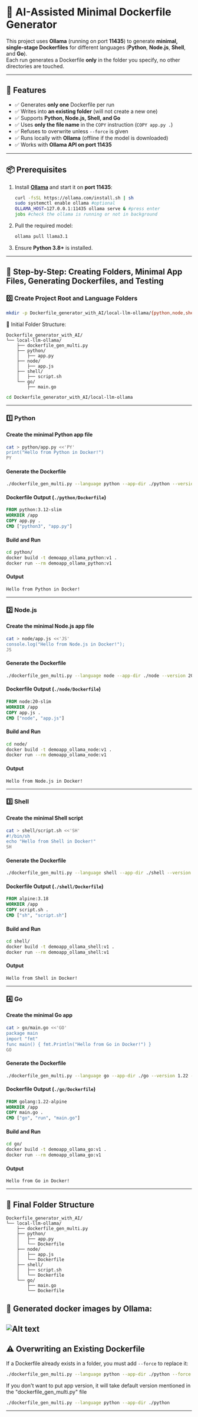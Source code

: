 # 🐳 AI-Assisted Minimal Dockerfile Generator

This project uses **Ollama** (running on port **11435**) to generate **minimal, single-stage Dockerfiles** for different languages (**Python**, **Node.js**, **Shell**, and **Go**).  
Each run generates a Dockerfile **only** in the folder you specify, no other directories are touched.

---

## 🚀 Features
- ✅ Generates **only one** Dockerfile per run  
- ✅ Writes into **an existing folder** (will not create a new one)  
- ✅ Supports **Python, Node.js, Shell, and Go**  
- ✅ Uses **only the file name** in the `COPY` instruction (`COPY app.py .`)  
- ✅ Refuses to overwrite unless `--force` is given  
- ✅ Runs locally with **Ollama** (offline if the model is downloaded)  
- ✅ Works with **Ollama API on port 11435**  

---

## 📦 Prerequisites
1. Install **[Ollama](https://ollama.com/download)** and start it on **port 11435**:
   ```bash
   curl -fsSL https://ollama.com/install.sh | sh
   sudo systemctl enable ollama #optional
   OLLAMA_HOST=127.0.0.1:11435 ollama serve & #press enter
   jobs #check the ollama is running or not in background
   ```
2. Pull the required model:
   ```bash
   ollama pull llama3.1
   ```
3. Ensure **Python 3.8+** is installed.

---

## 📂 Step-by-Step: Creating Folders, Minimal App Files, Generating Dockerfiles, and Testing

### 0️⃣ Create Project Root and Language Folders
```bash
mkdir -p Dockerfile_generator_with_AI/local-llm-ollama/{python,node,shell,go}
```

📂 Initial Folder Structure:
```
Dockerfile_generator_with_AI/
└── local-llm-ollama/
    ├── dockerfile_gen_multi.py       
    ├── python/
    │   ├── app.py
    ├── node/
    │   ├── app.js
    ├── shell/
    │   ├── script.sh
    └── go/
        ├── main.go
```
```bash
cd Dockerfile_generator_with_AI/local-llm-ollama
```
---

### 1️⃣ Python

#### Create the minimal Python app file
```bash
cat > python/app.py <<'PY'
print("Hello from Python in Docker!")
PY
```

#### Generate the Dockerfile
```bash
./dockerfile_gen_multi.py --language python --app-dir ./python --version 3.12 --filename python/app.py
```

#### Dockerfile Output (`./python/Dockerfile`)
```dockerfile
FROM python:3.12-slim
WORKDIR /app
COPY app.py .
CMD ["python3", "app.py"]
```

#### Build and Run
```bash
cd python/
docker build -t demoapp_ollama_python:v1 .
docker run --rm demoapp_ollama_python:v1
```

#### Output
```
Hello from Python in Docker!
```

---

### 2️⃣ Node.js

#### Create the minimal Node.js app file
```bash
cat > node/app.js <<'JS'
console.log("Hello from Node.js in Docker!");
JS
```

#### Generate the Dockerfile
```bash
./dockerfile_gen_multi.py --language node --app-dir ./node --version 20 --filename node/app.js
```

#### Dockerfile Output (`./node/Dockerfile`)
```dockerfile
FROM node:20-slim
WORKDIR /app
COPY app.js .
CMD ["node", "app.js"]
```

#### Build and Run
```bash
cd node/
docker build -t demoapp_ollama_node:v1 .
docker run --rm demoapp_ollama_node:v1
```

#### Output
```
Hello from Node.js in Docker!
```

---

### 3️⃣ Shell

#### Create the minimal Shell script
```bash
cat > shell/script.sh <<'SH'
#!/bin/sh
echo "Hello from Shell in Docker!"
SH
```

#### Generate the Dockerfile
```bash
./dockerfile_gen_multi.py --language shell --app-dir ./shell --version 3.18 --filename shell/script.sh
```

#### Dockerfile Output (`./shell/Dockerfile`)
```dockerfile
FROM alpine:3.18
WORKDIR /app
COPY script.sh .
CMD ["sh", "script.sh"]
```

#### Build and Run
```bash
cd shell/
docker build -t demoapp_ollama_shell:v1 .
docker run --rm demoapp_ollama_shell:v1
```

#### Output
```
Hello from Shell in Docker!
```

---

### 4️⃣ Go

#### Create the minimal Go app
```bash
cat > go/main.go <<'GO'
package main
import "fmt"
func main() { fmt.Println("Hello from Go in Docker!") }
GO
```

#### Generate the Dockerfile
```bash
./dockerfile_gen_multi.py --language go --app-dir ./go --version 1.22 --filename go/main.go
```

#### Dockerfile Output (`./go/Dockerfile`)
```dockerfile
FROM golang:1.22-alpine
WORKDIR /app
COPY main.go .
CMD ["go", "run", "main.go"]
```

#### Build and Run
```bash
cd go/
docker build -t demoapp_ollama_go:v1 .
docker run --rm demoapp_ollama_go:v1
```

#### Output
```
Hello from Go in Docker!
```

---

## 📂 Final Folder Structure

```
Dockerfile_generator_with_AI/
└── local-llm-ollama/
    ├── dockerfile_gen_multi.py                     
    ├── python/
    │   ├── app.py
    │   └── Dockerfile
    ├── node/
    │   ├── app.js
    │   └── Dockerfile
    ├── shell/
    │   ├── script.sh
    │   └── Dockerfile
    └── go/
        ├── main.go
        └── Dockerfile
```

## 🐋 Generated docker images by Ollama:
![Alt text](../images/docker_images_ollama_llm.PNG)
---

## ⚠ Overwriting an Existing Dockerfile
If a Dockerfile already exists in a folder, you must add `--force` to replace it:
```bash
./dockerfile_gen_multi.py --language python --app-dir ./python --force
```

If you don't want to put app version, it will take default version mentioned in the "dockerfile_gen_multi.py" file
```bash
./dockerfile_gen_multi.py --language python --app-dir ./python
```

---

